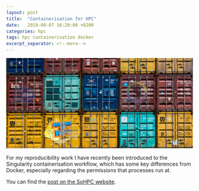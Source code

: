 ```yaml
---
layout: post
title:  "Containerisation for HPC"
date:   2019-08-07 16:20:08 +0200
categories: hpc
tags: hpc containerisation docker
excerpt_separator: <!--more-->
---
```


![](/assets/shipping_container_prace.jpg)

For my reproducibility work I have recently been introduced to the Singularity containerisation workflow, which has some key differences from Docker, especially regarding the permissions that processes run at.

You can find the [post on the SoHPC website](https://summerofhpc.prace-ri.eu/cant-touch-this-containerisation-on-permissioned-hpc-systems-using-singularity/).



<!--more-->
